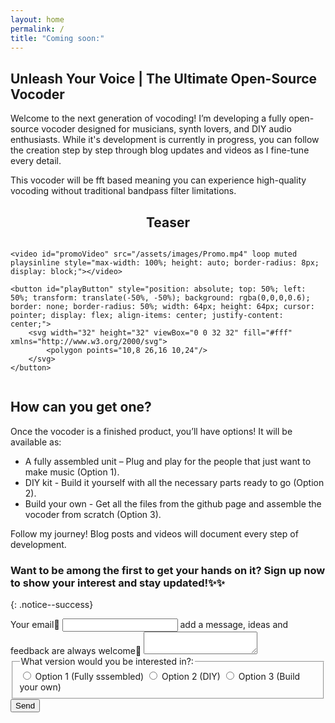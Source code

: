 ```yaml
---
layout: home
permalink: /
title: "Coming soon:"
---
```


## Unleash Your Voice | The Ultimate Open-Source Vocoder

Welcome to the next generation of vocoding!
I’m developing a fully open-source vocoder designed for musicians, synth lovers, and DIY audio enthusiasts. 
While it's development is currently in progress, you can follow the creation step by step through blog updates and videos as I fine-tune every detail.

This vocoder will be fft based meaning you can experience high-quality vocoding without traditional bandpass filter limitations.

<div align="center">

## Teaser

</div>
<div style="position: relative; display: inline-block; max-width: 100%;">

    <video id="promoVideo" src="/assets/images/Promo.mp4" loop muted playsinline style="max-width: 100%; height: auto; border-radius: 8px; display: block;"></video>

    <button id="playButton" style="position: absolute; top: 50%; left: 50%; transform: translate(-50%, -50%); background: rgba(0,0,0,0.6); border: none; border-radius: 50%; width: 64px; height: 64px; cursor: pointer; display: flex; align-items: center; justify-content: center;">
        <svg width="32" height="32" viewBox="0 0 32 32" fill="#fff" xmlns="http://www.w3.org/2000/svg">
            <polygon points="10,8 26,16 10,24"/>
        </svg>
    </button>

</div>

<script>
    const video = document.getElementById('promoVideo');
    const playButton = document.getElementById('playButton');

    playButton.addEventListener('click', function() {
        video.play();
        playButton.style.display = 'none';
        video.muted = false;
    });

    video.addEventListener('pause', function() {
        playButton.style.display = '';
    });

    video.addEventListener('play', function() {
        playButton.style.display = 'none';
    });
</script>

## How can you get one?
Once the vocoder is a finished product, you’ll have options! 
It will be available as:
- A fully assembled unit – Plug and play for the people that just want to make music (Option 1).
- DIY kit - Build it yourself with all the necessary parts ready to go (Option 2).
- Build your own - Get all the files from the github page and assemble the vocoder from scratch (Option 3).

Follow my journey! Blog posts and videos will document every step of development.

### Want to be among the first to get your hands on it? Sign up now to show your interest and stay updated!✨✨
{: .notice--success}

<form
    action="https://formspree.io/f/mqaplove"
    method="POST"
>
    <label>
        Your email📨
        <input type="email" name="email">
    </label>
    <label>
        add a message, ideas and feedback are always welcome🙂
        <textarea name="message"></textarea>
    </label>
    <fieldset>
        <legend>What version would you be interested in?:</legend>
        <label>
            <input type="radio" name="option" value="option 1 (Full)"> Option 1 (Fully sssembled)
        </label>
        <label>
            <input type="radio" name="option" value="option 2 (DIY)"> Option 2 (DIY)
        </label>
        <label>
            <input type="radio" name="option" value="option 3 (FREE)"> Option 3 (Build your own)
        </label>
    </fieldset>
    <button type="submit">Send</button>
</form>
